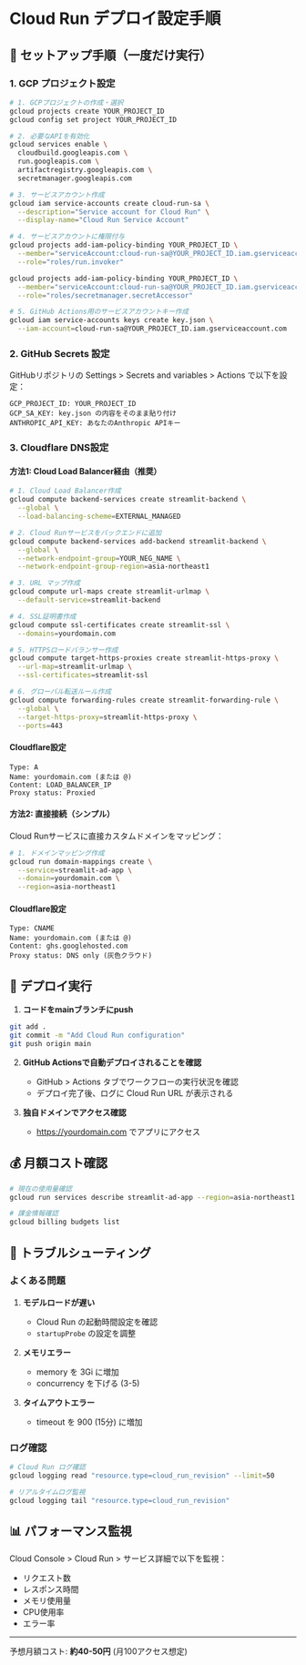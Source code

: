 # Cloud Run デプロイ設定手順

## 🚀 セットアップ手順（一度だけ実行）

### 1. GCP プロジェクト設定

```bash
# 1. GCPプロジェクトの作成・選択
gcloud projects create YOUR_PROJECT_ID
gcloud config set project YOUR_PROJECT_ID

# 2. 必要なAPIを有効化
gcloud services enable \
  cloudbuild.googleapis.com \
  run.googleapis.com \
  artifactregistry.googleapis.com \
  secretmanager.googleapis.com

# 3. サービスアカウント作成
gcloud iam service-accounts create cloud-run-sa \
  --description="Service account for Cloud Run" \
  --display-name="Cloud Run Service Account"

# 4. サービスアカウントに権限付与
gcloud projects add-iam-policy-binding YOUR_PROJECT_ID \
  --member="serviceAccount:cloud-run-sa@YOUR_PROJECT_ID.iam.gserviceaccount.com" \
  --role="roles/run.invoker"

gcloud projects add-iam-policy-binding YOUR_PROJECT_ID \
  --member="serviceAccount:cloud-run-sa@YOUR_PROJECT_ID.iam.gserviceaccount.com" \
  --role="roles/secretmanager.secretAccessor"

# 5. GitHub Actions用のサービスアカウントキー作成
gcloud iam service-accounts keys create key.json \
  --iam-account=cloud-run-sa@YOUR_PROJECT_ID.iam.gserviceaccount.com
```

### 2. GitHub Secrets 設定

GitHubリポジトリの Settings > Secrets and variables > Actions で以下を設定：

```
GCP_PROJECT_ID: YOUR_PROJECT_ID
GCP_SA_KEY: key.json の内容をそのまま貼り付け
ANTHROPIC_API_KEY: あなたのAnthropic APIキー
```

### 3. Cloudflare DNS設定

#### 方法1: Cloud Load Balancer経由（推奨）

```bash
# 1. Cloud Load Balancer作成
gcloud compute backend-services create streamlit-backend \
  --global \
  --load-balancing-scheme=EXTERNAL_MANAGED

# 2. Cloud Runサービスをバックエンドに追加
gcloud compute backend-services add-backend streamlit-backend \
  --global \
  --network-endpoint-group=YOUR_NEG_NAME \
  --network-endpoint-group-region=asia-northeast1

# 3. URL マップ作成
gcloud compute url-maps create streamlit-urlmap \
  --default-service=streamlit-backend

# 4. SSL証明書作成
gcloud compute ssl-certificates create streamlit-ssl \
  --domains=yourdomain.com

# 5. HTTPSロードバランサー作成
gcloud compute target-https-proxies create streamlit-https-proxy \
  --url-map=streamlit-urlmap \
  --ssl-certificates=streamlit-ssl

# 6. グローバル転送ルール作成
gcloud compute forwarding-rules create streamlit-forwarding-rule \
  --global \
  --target-https-proxy=streamlit-https-proxy \
  --ports=443
```

#### Cloudflare設定
```
Type: A
Name: yourdomain.com (または @)
Content: LOAD_BALANCER_IP
Proxy status: Proxied
```

#### 方法2: 直接接続（シンプル）

Cloud Runサービスに直接カスタムドメインをマッピング：

```bash
# 1. ドメインマッピング作成
gcloud run domain-mappings create \
  --service=streamlit-ad-app \
  --domain=yourdomain.com \
  --region=asia-northeast1
```

#### Cloudflare設定
```
Type: CNAME
Name: yourdomain.com (または @)
Content: ghs.googlehosted.com
Proxy status: DNS only (灰色クラウド)
```

## 🔄 デプロイ実行

1. **コードをmainブランチにpush**
```bash
git add .
git commit -m "Add Cloud Run configuration"
git push origin main
```

2. **GitHub Actionsで自動デプロイされることを確認**
   - GitHub > Actions タブでワークフローの実行状況を確認
   - デプロイ完了後、ログに Cloud Run URL が表示される

3. **独自ドメインでアクセス確認**
   - https://yourdomain.com でアプリにアクセス

## 💰 月額コスト確認

```bash
# 現在の使用量確認
gcloud run services describe streamlit-ad-app --region=asia-northeast1

# 課金情報確認
gcloud billing budgets list
```

## 🔧 トラブルシューティング

### よくある問題

1. **モデルロードが遅い**
   - Cloud Run の起動時間設定を確認
   - `startupProbe` の設定を調整

2. **メモリエラー**
   - memory を 3Gi に増加
   - concurrency を下げる (3-5)

3. **タイムアウトエラー**
   - timeout を 900 (15分) に増加

### ログ確認
```bash
# Cloud Run ログ確認
gcloud logging read "resource.type=cloud_run_revision" --limit=50

# リアルタイムログ監視
gcloud logging tail "resource.type=cloud_run_revision"
```

## 📊 パフォーマンス監視

Cloud Console > Cloud Run > サービス詳細で以下を監視：
- リクエスト数
- レスポンス時間
- メモリ使用量
- CPU使用率
- エラー率

---

予想月額コスト: **約40-50円** (月100アクセス想定)